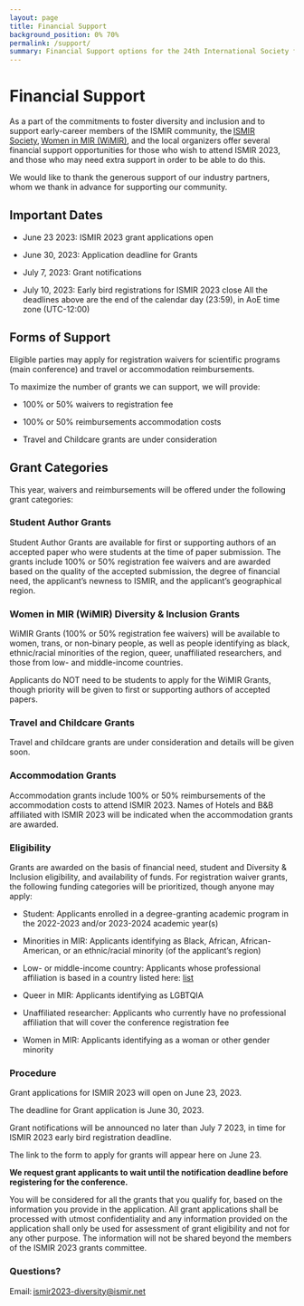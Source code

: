 ```yaml
---
layout: page
title: Financial Support
background_position: 0% 70%
permalink: /support/
summary: Financial Support options for the 24th International Society for Music Information Retrieval Conference
---
```


# Financial Support 

As a part of the commitments to foster diversity and inclusion and to support early-career members of the ISMIR community, the [ISMIR Society](https://www.ismir.net/), [Women in MIR (WiMIR)](https://wimir.wordpress.com/), and the local organizers offer several financial support opportunities for those who wish to attend ISMIR 2023, and those who may need extra support in order to be able to do this. 

We would like to thank the generous support of our industry partners, whom we thank in advance for supporting our community. 

## Important Dates
- June 23 2023: ISMIR 2023 grant applications open 

- June 30, 2023: Application deadline for Grants 

- July 7, 2023: Grant notifications  

- July 10, 2023: Early bird registrations for ISMIR 2023 close 
All the deadlines above are the end of the calendar day (23:59), in AoE time zone (UTC-12:00) 

## Forms of Support 
Eligible parties may apply for registration waivers for scientific programs (main conference) and travel or accommodation reimbursements.  

To maximize the number of grants we can support, we will provide:  

- 100% or 50% waivers to registration fee  

- 100% or 50% reimbursements accommodation costs  

- Travel and Childcare grants are under consideration 

## Grant Categories

This year, waivers and reimbursements will be offered under the following grant categories: 

### Student Author Grants 

Student Author Grants are available for first or supporting authors of an accepted paper who were students at the time of paper submission. The grants include 100% or 50% registration fee waivers and are awarded based on the quality of the accepted submission, the degree of financial need, the applicant’s newness to ISMIR, and the applicant’s geographical region. 

### Women in MIR (WiMIR) Diversity & Inclusion Grants 

WiMIR Grants (100% or 50% registration fee waivers) will be available to women, trans, or non-binary people, as well as people identifying as black, ethnic/racial minorities of the region, queer, unaffiliated researchers, and those from low- and middle-income countries. 

Applicants do NOT need to be students to apply for the WiMIR Grants, though priority will be given to first or supporting authors of accepted papers.  

### Travel and Childcare Grants

Travel and childcare grants are under consideration and details will be given soon.  

### Accommodation Grants 

Accommodation grants include 100% or 50% reimbursements of the accommodation costs to attend ISMIR 2023. Names of Hotels and B&B affiliated with ISMIR 2023 will be indicated when the accommodation grants are awarded. 

### Eligibility

Grants are awarded on the basis of financial need, student and Diversity & Inclusion eligibility, and availability of funds. For registration waiver grants, the following funding categories will be prioritized, though anyone may apply: 

- Student: Applicants enrolled in a degree-granting academic program in the 2022-2023 and/or 2023-2024 academic year(s) 

- Minorities in MIR: Applicants identifying as Black, African, African-American, or an ethnic/racial minority (of the applicant’s region) 

- Low- or middle-income country: Applicants whose professional affiliation is based in a country listed here: [list](https://polimi365-my.sharepoint.com/:w:/g/personal/10919569_polimi_it/EfsEjNsMm_FPtFhJ6XQlg_EBIUIJ_RODsXTCBuU7eDXjQg?e=PgaFA7)

- Queer in MIR: Applicants identifying as LGBTQIA 

- Unaffiliated researcher: Applicants who currently have no professional affiliation that will cover the conference registration fee 

- Women in MIR: Applicants identifying as a woman or other gender minority 

### Procedure

Grant applications for ISMIR 2023 will open on June 23, 2023. 

The deadline for Grant application is June 30, 2023. 

Grant notifications will be announced no later than July 7 2023, in time for ISMIR 2023 early bird registration deadline. 

The link to the form to apply for grants will appear here on June 23. 

 **We request grant applicants to wait until the notification deadline before registering for the conference.**
 
 
 You will be considered for all the grants that you qualify for, based on the information you provide in the application. All grant applications shall be processed with utmost confidentiality and any information provided on the application shall only be used for assessment of grant eligibility and not for any other purpose. The information will not be shared beyond the members of the ISMIR 2023 grants committee. 

### Questions?

Email: [ismir2023-diversity@ismir.net](ismir2023-diversity@ismir.net)

